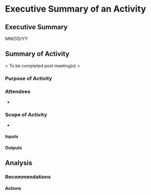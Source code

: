 # Executive Summary of an Activity

## Executive Summary
MM/DD/YY

## Summary of Activity
< To be completed post meeting(s) >

### Purpose of Activity

### Attendees 

* <list of attendees>

### Scope of Activity

* <scope of the activity being summarized>

#### Inputs

#### Outputs

## Analysis

### Recommendations

#### Actions


